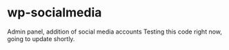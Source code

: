 # wp-socialmedia
Admin panel, addition of social media accounts
Testing this code right now, going to update shortly.
